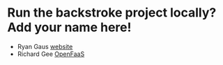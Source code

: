 # Run the backstroke project locally? Add your name here!
- Ryan Gaus [website](http://rgaus.net/)
- Richard Gee [OpenFaaS](https://www.openfaas.com/)
